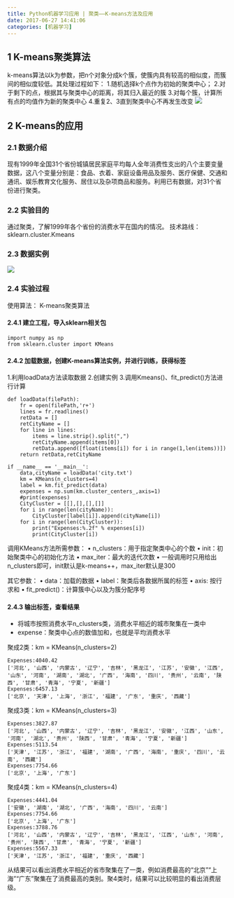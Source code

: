 ```yaml
---
title: Python机器学习应用 | 聚类——K-means方法及应用
date: 2017-06-27 14:41:06
categories: [机器学习]
---
```

## 1 K-means聚类算法

k-means算法以k为参数，把n个对象分成k个簇，使簇内具有较高的相似度，而簇间的相似度较低。其处理过程如下：
1.随机选择k个点作为初始的聚类中心；
2.对于剩下的点，根据其与聚类中心的距离，将其归入最近的簇
3.对每个簇，计算所有点的均值作为新的聚类中心
4.重复2、3直到聚类中心不再发生改变
![](http://oltfslql1.bkt.clouddn.com/julei.jpg)

## 2 K-means的应用

### 2.1 数据介绍

现有1999年全国31个省份城镇居民家庭平均每人全年消费性支出的八个主要变量数据，这八个变量分别是：食品、衣着、家庭设备用品及服务、医疗保健、交通和通讯、娱乐教育文化服务、居住以及杂项商品和服务。利用已有数据，对31个省份进行聚类。

### 2.2 实验目的

通过聚类，了解1999年各个省份的消费水平在国内的情况。
技术路线：sklearn.cluster.Kmeans

### 2.3 数据实例
![](http://oltfslql1.bkt.clouddn.com/datatable.jpg)

### 2.4 实验过程

使用算法： K-means聚类算法

#### 2.4.1 建立工程，导入sklearn相关包

```
import numpy as np
from sklearn.cluster import KMeans
```

#### 2.4.2 加载数据，创建K-means算法实例，并进行训练，获得标签
1.利用loadData方法读取数据
2.创建实例
3.调用Kmeans()、fit_predict()方法进行计算
```
def loadData(filePath):
    fr = open(filePath,'r+')
    lines = fr.readlines()
    retData = []
    retCityName = []
    for line in lines:
        items = line.strip().split(",")
        retCityName.append(items[0])
        retData.append([float(items[i]) for i in range(1,len(items))])
    return retData,retCityName

if __name__ == '__main__':
    data,cityName = loadData('city.txt')
    km = KMeans(n_clusters=4)
    label = km.fit_predict(data)
    expenses = np.sum(km.cluster_centers_,axis=1)
    #print(expenses)
    CityCluster = [[],[],[],[]]
    for i in range(len(cityName)):
        CityCluster[label[i]].append(cityName[i])
    for i in range(len(CityCluster)):
        print("Expenses:%.2f" % expenses[i])
        print(CityCluster[i])
```
调用KMeans方法所需参数：
• n_clusters：用于指定聚类中心的个数
• init：初始聚类中心的初始化方法
• max_iter：最大的迭代次数
• 一般调用时只用给出n_clusters即可，init默认是k-means++，max_iter默认是300

其它参数：
• data：加载的数据
• label：聚类后各数据所属的标签
• axis: 按行求和
• fit_predict()：计算簇中心以及为簇分配序号

#### 2.4.3 输出标签，查看结果

- 将城市按照消费水平n_clusters类，消费水平相近的城市聚集在一类中
- expense：聚类中心点的数值加和，也就是平均消费水平

聚成2类：km = KMeans(n_clusters=2)
```
Expenses:4040.42
['河北', '山西', '内蒙古', '辽宁', '吉林', '黑龙江', '江苏', '安徽', '江西', '山东', '河南', '湖南', '湖北', '广西', '海南', '四川', '贵州', '云南', '陕西', '甘肃', '青海', '宁夏', '新疆']
Expenses:6457.13
['北京', '天津', '上海', '浙江', '福建', '广东', '重庆', '西藏']
```
聚成3类：km = KMeans(n_clusters=3)
```
Expenses:3827.87
['河北', '山西', '内蒙古', '辽宁', '吉林', '黑龙江', '安徽', '江西', '山东', '河南', '湖北', '贵州', '陕西', '甘肃', '青海', '宁夏', '新疆']
Expenses:5113.54
['天津', '江苏', '浙江', '福建', '湖南', '广西', '海南', '重庆', '四川', '云南', '西藏']
Expenses:7754.66
['北京', '上海', '广东']
```
聚成4类：km = KMeans(n_clusters=4)
```
Expenses:4441.04
['安徽', '湖南', '湖北', '广西', '海南', '四川', '云南']
Expenses:7754.66
['北京', '上海', '广东']
Expenses:3788.76
['河北', '山西', '内蒙古', '辽宁', '吉林', '黑龙江', '江西', '山东', '河南', '贵州', '陕西', '甘肃', '青海', '宁夏', '新疆']
Expenses:5567.33
['天津', '江苏', '浙江', '福建', '重庆', '西藏']
```
从结果可以看出消费水平相近的省市聚集在了一类，例如消费最高的“北京”“上海”“广东”聚集在了消费最高的类别。聚4类时，结果可以比较明显的看出消费层级。